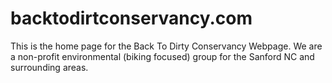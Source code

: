 # backtodirtconservancy.com
This is the home page for the Back To Dirty Conservancy Webpage.
We are a non-profit environmental (biking focused) group for the Sanford NC and surrounding areas.
